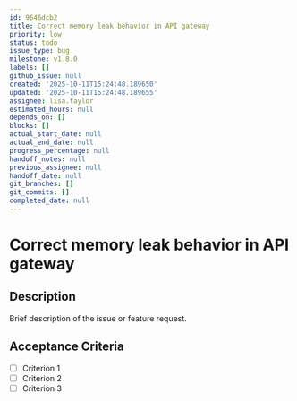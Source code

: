```yaml
---
id: 9646dcb2
title: Correct memory leak behavior in API gateway
priority: low
status: todo
issue_type: bug
milestone: v1.8.0
labels: []
github_issue: null
created: '2025-10-11T15:24:48.189650'
updated: '2025-10-11T15:24:48.189655'
assignee: lisa.taylor
estimated_hours: null
depends_on: []
blocks: []
actual_start_date: null
actual_end_date: null
progress_percentage: null
handoff_notes: null
previous_assignee: null
handoff_date: null
git_branches: []
git_commits: []
completed_date: null
---
```


# Correct memory leak behavior in API gateway

## Description

Brief description of the issue or feature request.

## Acceptance Criteria

- [ ] Criterion 1
- [ ] Criterion 2
- [ ] Criterion 3